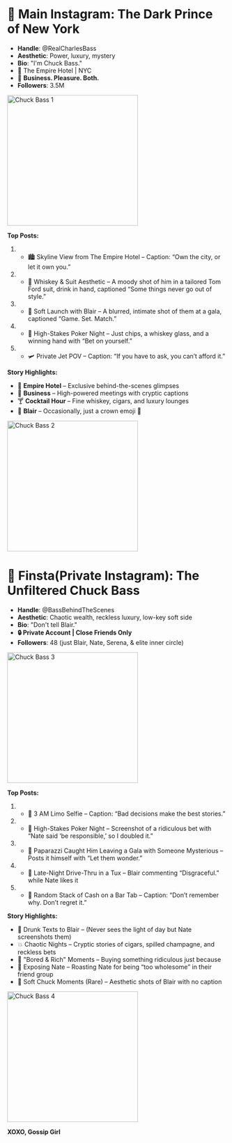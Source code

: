 # 📸 Main Instagram: The Dark Prince of New York

* **Handle**: @RealCharlesBass
* **Aesthetic**: Power, luxury, mystery
* **Bio**: "I'm Chuck Bass."
* 📍 The Empire Hotel | NYC
* 💼 **Business. Pleasure. Both.**
* **Followers**: 3.5M

<img src="https://i.pinimg.com/736x/76/fe/8e/76fe8e10ff257fe99bd85142d5783886.jpg" alt="Chuck Bass 1" width="300">

**Top Posts:**
1. * 🏙️ Skyline View from The Empire Hotel – Caption: “Own the city, or let it own you.”
2. * 🥃 Whiskey & Suit Aesthetic – A moody shot of him in a tailored Tom Ford suit, drink in hand, captioned “Some things never go out of style.”
3. * 👫 Soft Launch with Blair – A blurred, intimate shot of them at a gala, captioned “Game. Set. Match.”
4. * 🎲 High-Stakes Poker Night – Just chips, a whiskey glass, and a winning hand with “Bet on yourself.”
5. * 🛩️ Private Jet POV – Caption: “If you have to ask, you can’t afford it.”

**Story Highlights:**
* 🏨 **Empire Hotel** – Exclusive behind-the-scenes glimpses
* 💼 **Business** – High-powered meetings with cryptic captions
* 🍸 **Cocktail Hour** – Fine whiskey, cigars, and luxury lounges
* 🖤 **Blair** – Occasionally, just a crown emoji 👑

<img src="https://i.pinimg.com/736x/cc/d6/9a/ccd69a7dce3d1718696132de955eb360.jpg" alt="Chuck Bass 2" width="300">

# 📸 Finsta(Private Instagram): The Unfiltered Chuck Bass
* **Handle**: @BassBehindTheScenes
* **Aesthetic**: Chaotic wealth, reckless luxury, low-key soft side
* **Bio**: "Don't tell Blair."
* **🔒 Private Account | Close Friends Only**
* **Followers**: 48 (just Blair, Nate, Serena, & elite inner circle)

<img src="https://i.pinimg.com/736x/1d/20/ec/1d20ec52143dc9f43baae28918be56ac.jpg" alt="Chuck Bass 3" width="300">

**Top Posts:**
1. * 🥃 3 AM Limo Selfie – Caption: “Bad decisions make the best stories.”
2. * 🎲 High-Stakes Poker Night – Screenshot of a ridiculous bet with “Nate said ‘be responsible,’ so I doubled it.”
3. * 👀 Paparazzi Caught Him Leaving a Gala with Someone Mysterious – Posts it himself with “Let them wonder.”
4. * 🍔 Late-Night Drive-Thru in a Tux – Blair commenting “Disgraceful.” while Nate likes it
5. * 💸 Random Stack of Cash on a Bar Tab – Caption: “Don’t remember why. Don’t regret it.”

**Story Highlights:**
* 🥂 Drunk Texts to Blair – (Never sees the light of day but Nate screenshots them)
* 💥 Chaotic Nights – Cryptic stories of cigars, spilled champagne, and reckless bets
* 👔 "Bored & Rich" Moments – Buying something ridiculous just because
* 🤡 Exposing Nate – Roasting Nate for being “too wholesome” in their friend group
* 🖤 Soft Chuck Moments (Rare) – Aesthetic shots of Blair with no caption

<img src="https://i.pinimg.com/736x/40/16/ec/4016ecbcfd2911d89b83721145cd915b.jpg" alt="Chuck Bass 4" width="300">

**XOXO, Gossip Girl**  
